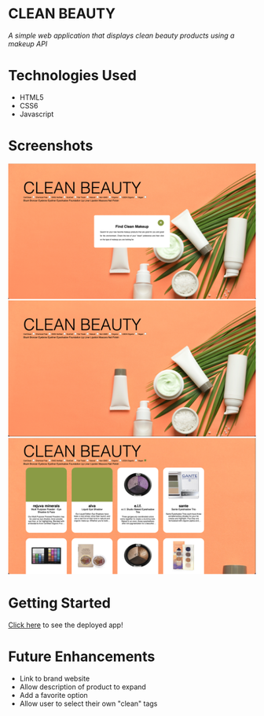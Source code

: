 # CLEAN BEAUTY
*A simple web application that displays clean beauty products using a makeup API*

# Technologies Used
* HTML5
* CSS6
* Javascript

# Screenshots
<img src="images/ScreenWModal.png" alt="ScreenWModal" />
<img src="images/HomeScreen.png" alt="HomeScreen" />
<img src="images/ScreenWSearch.png" alt="ScreenWSearch" />

# Getting Started
[Click here](https://serene-cascaron-dc9f3f.netlify.app/#) to see the deployed app!

# Future Enhancements
* Link to brand website
* Allow description of product to expand
* Add a favorite option
* Allow user to select their own "clean" tags

